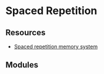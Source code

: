 # Spaced Repetition

Resources
---

- [Spaced repetition memory system][1]

<!-- Links -->
[1]: https://notes.andymatuschak.org/z4eXdSMJFv2qVGXSUEKH4vdcHBrLHcFY1ZGfC

<!-- Links end -->


Modules
---

